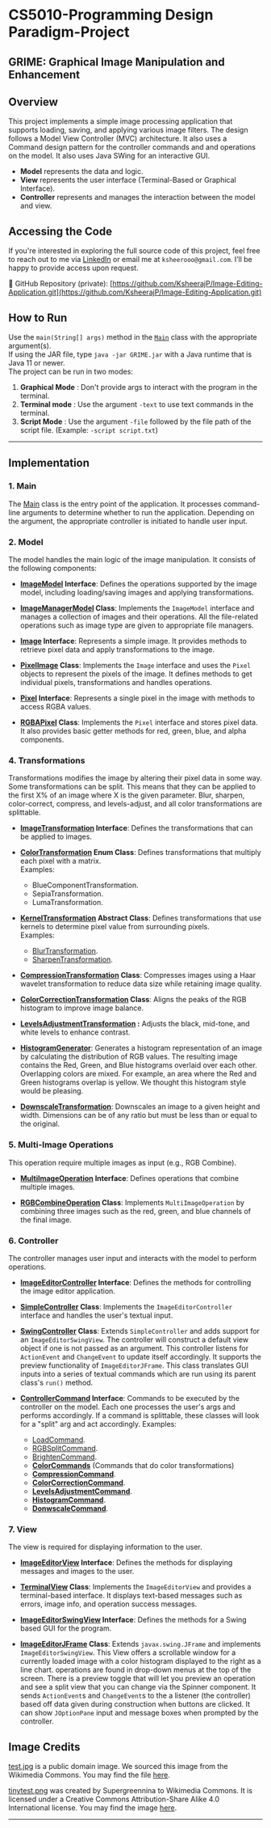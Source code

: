 # CS5010-Programming Design Paradigm-Project
## GRIME: Graphical Image Manipulation and Enhancement

## Overview
This project implements a simple image processing application that supports loading, saving, and
applying various image filters. The design follows a Model View Controller (MVC) architecture. It
also uses a Command design pattern for the controller commands and and operations on the model. It
also uses Java SWing for an interactive GUI.
- **Model** represents the data and logic.
- **View** represents the user interface (Terminal-Based or Graphical Interface).
- **Controller** represents and manages the interaction between the model and view.

## Accessing the Code

If you're interested in exploring the full source code of this project, feel free to reach out to me via 
[LinkedIn](https://www.linkedin.com/in/ksheerajprakash) or email me at `ksheerooo@gmail.com`. I’ll be happy to provide access upon request.

🔗 GitHub Repository (private): [https://github.com/KsheerajP/Image-Editing-Application.git](https://github.com/KsheerajP/Image-Editing-Application.git)


## How to Run
Use the `main(String[] args)` method in the [`Main`](src/Main.java) class with the appropriate
argument(s).  
If using the JAR file, type `java -jar GRIME.jar` with a Java runtime that is Java 11 or newer.  
The project can be run in two modes:
1. **Graphical Mode** : Don't provide args to interact with the program in the terminal.
2. **Terminal mode** : Use the argument `-text` to use text commands in the terminal.
3. **Script Mode** : Use the argument `-file` followed by the file path of the script file.
(Example: `-script script.txt`) 
                      

---

## Implementation

### 1. Main
The [Main](src/Main.java) class is the entry point of the application. It processes command-line
arguments to determine whether to run the application. Depending on the argument, the appropriate
controller is initiated to handle user input.

### 2. Model
The model handles the main logic of the image manipulation. It consists of the following components:

- **[ImageModel](src/model/ImageModel.java) Interface**: Defines the operations supported by the
image model, including loading/saving images and applying transformations.
  
- **[ImageManagerModel](src/model/ImageManagerModel.java) Class**: Implements the `ImageModel`
interface and manages a collection of images and their operations. All the file-related operations
such as image type are given to appropriate file managers.
  
- **[Image](src/model/Image.java) Interface**: Represents a simple image. It provides methods to
retrieve pixel data and apply transformations to the image.
  
- **[PixelImage](src/model/PixelImage.java) Class**: Implements the `Image` interface and uses the
`Pixel` objects to represent the pixels of the image. It defines methods to get individual pixels,
transformations and handles operations.
  
- **[Pixel](src/model/Pixel.java) Interface**: Represents a single pixel in the image with methods
to access RGBA values.
  
- **[RGBAPixel](src/model/RGBAPixel.java) Class**: Implements the `Pixel` interface and stores pixel
data. It also provides basic getter methods for red, green, blue, and alpha components.

### 4. Transformations
Transformations modifies the image by altering their pixel data in some way. Some transformations
can be split. This means that they can be applied to the first X% of an image where X is the given
parameter. Blur, sharpen, color-correct, compress, and levels-adjust, and all color transformations
are splittable.

- **[ImageTransformation](src/model/transformations/ImageTransformation.java) Interface**: Defines 
the transformations that can be applied to images.
  
- **[ColorTransformation](src/model/transformations/ColorTransformation.java) Enum Class**:
Defines transformations that multiply each pixel with a matrix.   
Examples:
  - BlueComponentTransformation.
  - SepiaTransformation.
  - LumaTransformation.

- **[KernelTransformation](src/model/transformations/KernelTransformation.java) Abstract Class**:
Defines transformations that use kernels to determine pixel value from surrounding pixels.  
Examples:
  - [BlurTransformation](src/model/transformations/BlurTransformation.java).
  - [SharpenTransformation](src/model/transformations/SharpenTransformation.java).

- **[CompressionTransformation](src/model/transformations/CompressionTransformation.java) Class**:
Compresses images using a Haar wavelet transformation to reduce data size while retaining image
quality.

- **[ColorCorrectionTransformation](src/model/transformations/ColorCorrectionTransformation.java) 
Class**: 
Aligns the peaks of the RGB histogram to improve image balance.

- **[LevelsAdjustmentTransformation](src/model/transformations/LevelsAdjustmentTransformation.java)
:** Adjusts the black, mid-tone, and white levels to enhance contrast.

- **[HistogramGenerator](src/model/transformations/HistogramGenerator.java)**: Generates a histogram
representation of an image by calculating the distribution of RGB values. The resulting image
contains the Red, Green, and Blue histograms overlaid over each other. Overlapping colors are mixed.
For example, an area where the Red and Green histograms overlap is yellow. We thought this histogram
style would be pleasing.
- **[DownscaleTransformation](src/model/transformations/DownscaleTransformation.java)**: Downscales
an image to a given height and width. Dimensions can be of any ratio but must be less than or equal
to the original.

### 5. Multi-Image Operations
This operation require multiple images as input (e.g., RGB Combine).

- **[MultiImageOperation](src/model/transformations/multiimage/MultiImageOperation.java)
Interface**: Defines operations that combine multiple images.
  
- **[RGBCombineOperation](src/model/transformations/multiimage/RGBCombineOperation.java) Class**:
Implements `MultiImageOperation` by combining three images such as the red, green, and blue channels
of the final image.

### 6. Controller
The controller manages user input and interacts with the model to perform operations.

- **[ImageEditorController](src/controller/ImageEditorController.java) Interface**: Defines the 
methods for controlling the image editor application.
  
- **[SimpleController](src/controller/SimpleController.java) Class**: Implements the 
`ImageEditorController` interface and handles the user's textual input.

- **[SwingController](src/controller/SwingController.java) Class**: Extends `SimpleController` and
adds support for an `ImageEditorSwingView`. The controller will construct a default view object if
one is not passed as an argument. This controller listens for `ActionEvent` and `ChangeEvent` to
update itself accordingly. It supports the preview functionality of `ImageEditorJFrame`. This class
translates GUI inputs into a series of textual commands which are run using its parent class's 
`run()` method.
  
- **[ControllerCommand](src/controller/commands/ControllerCommand.java) Interface**: Commands to be 
executed by the controller on the model. Each one processes the user's args and performs 
accordingly. If a command is splittable, these classes will look for a "split" arg and act
accordingly.
Examples:
  - [LoadCommand](src/controller/commands/LoadCommand.java).
  - [RGBSplitCommand](src/controller/commands/RGBCombineCommand.java).
  - [BrightenCommand](src/controller/commands/BrightenCommand.java).
  - **[ColorCommands](src/controller/commands/ColorCommands.java)** 
  (Commands that do color transformations)
  - **[CompressionCommand](src/controller/commands/CompressionCommand.java)**.
  - **[ColorCorrectionCommand](src/controller/commands/ColorCorrectCommand.java)**.
  - **[LevelsAdjustmentCommand](src/controller/commands/LevelsAdjustCommand.java)**.
  - **[HistogramCommand](src/controller/commands/HistogramCommand.java)**.
  - **[DonwscaleCommand](src/controller/commands/DownscaleCommand.java)**.

### 7. View
The view is required for displaying information to the user.

- **[ImageEditorView](src/view/ImageEditorView.java) Interface**: Defines the methods for
displaying messages and images to the user.
  
- **[TerminalView](src/view/TerminalView.java) Class**: Implements the `ImageEditorView` and 
provides a terminal-based interface. It displays text-based messages such as errors, image info, and
operation success messages.
- **[ImageEditorSwingView](src/view/ImageEditorSwingView.java) Interface**: Defines the methods for
a Swing based GUI for the program.
- **[ImageEditorJFrame](src/view/ImageEditorJFrame.java) Class**: Extends `javax.swing.JFrame` and
implements `ImageEditorSwingView`. This View offers a scrollable window for a currently loaded
image with a color histogram displayed to the right as a line chart. operations are found in
drop-down menus at the top of the screen. There is a preview toggle that will let you preview an
operation and see a split view that you can change via the Spinner component. It sends 
`ActionEvent`s and `ChangeEvent`s to the a listener (the controller) based off data given during 
construction when buttons are clicked. It can show `JOptionPane` input and message boxes when
prompted by the controller.

## Image Credits
[test.jpg](res/test.jpg) is a public domain image. We sourced this image from the Wikimedia Commons.
You may find the file [here](https://commons.wikimedia.org/wiki/File:Samoyed-and-teddy-bear.jpg).

[tinytest.png](res/tinytest.png) was created by Supergreennina to Wikimedia Commons.
It is licensed under a Creative Commons Attribution-Share Alike 4.0 International license.
You may find the image [here](https://commons.m.wikimedia.org/wiki/File:Red_Square_(2x2_Pixel).png).

---
